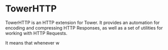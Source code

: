# TowerHTTP

TowerHTTP is an HTTP extension for Tower. It provides an automation for encoding and compressing HTTP Responses, as well
as a set of utilities for working with HTTP Requests.

It means that whenever w
